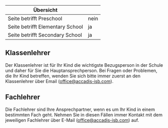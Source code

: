 | Übersicht | |
| --- | --- |
| Seite betrifft Preschool | nein |
| Seite betrifft Elementary School | ja |
| Seite betrifft Secondary School | ja |

## Klassenlehrer 

Der Klassenlehrer ist für Ihr Kind die wichtigste Bezugsperson in der Schule und daher für Sie die Hauptansprechperson. Bei Fragen oder Problemen, die Ihr Kind betreffen, wenden Sie sich bitte immer zuerst an den Klassenlehrer über Email ([office@accadis-isb.com](mailto:office@accadis-isb.com)).

## Fachlehrer 

Die Fachlehrer sind Ihre Ansprechpartner, wenn es um Ihr Kind in einem bestimmten Fach geht. Nehmen Sie in diesen Fällen immer Kontakt mit dem jeweiligen Fachlehrer über E-Mail ([office@accadis-isb.com](mailto:office@accadis-isb.com)) auf.